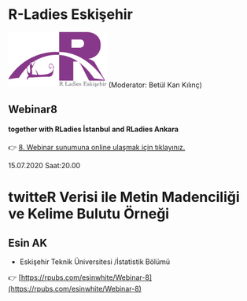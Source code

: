 # R-Ladies Eskişehir 

<img src="https://github.com/bkanx/R-Ladies-EskisehR-Stickers/blob/master/Init.png" width="200"> (Moderator: Betül Kan Kılınç)


## Webinar8

#### together with RLadies İstanbul and RLadies Ankara

:point_right:   [8. Webinar sunumuna online ulaşmak için tıklayınız.](https://bkanx.github.io/RLadiesEskisehir-Webinar8/)



15.07.2020 Saat:20.00

# twitteR Verisi ile Metin Madenciliği ve Kelime Bulutu Örneği

## Esin AK

  
  - Eskişehir Teknik Üniversitesi /İstatistik Bölümü

 :point_right: [https://rpubs.com/esinwhite/Webinar-8](https://rpubs.com/esinwhite/Webinar-8)
